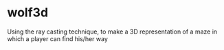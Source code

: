 # wolf3d
Using the ray casting technique, to make a 3D representation of a maze in which a player can find his/her way

